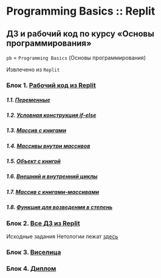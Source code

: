 # Programming Basics :: Replit
## ДЗ и рабочий код по курсу «Основы программирования»

`pb` = `Programming Basics` (Основы программирования)

Извлечено из `Replit`

### Блок 1. [Рабочий код из Replit](./basics_1-Main/)
##### 1.1. [Переменные](./basics_1-Main//1-MyFirstNode.js)
##### 1.2. [Условная конструкция if-else](./basics_1-Main/2-itCaseUpload.js)
##### 1.3. [Массив с книгами](./basics_1-Main/3-booksMassive.js)
##### 1.4. [Массивы внутри массивов](./basics_1-Main/4-massive-inside-booksMassive.js)
##### 1.5. [Объект с книгой](./basics_1-Main/5-object-of-Book.js)
##### 1.6. [Внешний и внутренний циклы](./basics_1-Main/6-outer-and-inner-loops.js)
##### 1.7. [Массив с книгами-массивами](./basics_1-Main/7-books-Massive.js)
##### 1.8. [Функция для возведенмя в степень](./basics_1-Main/8-exponentiation-function.js)

### Блок 2. [Все ДЗ из Replit](./basics_2-Homework/)
Исходные задания Нетологии лежат [здесь](https://github.com/netology-code/pb-homeworks/)
### Блок 3. [Виселица](./basics_3-Gallows/)
### Блок 4. [Диплом](./basics_4-Diploma/)